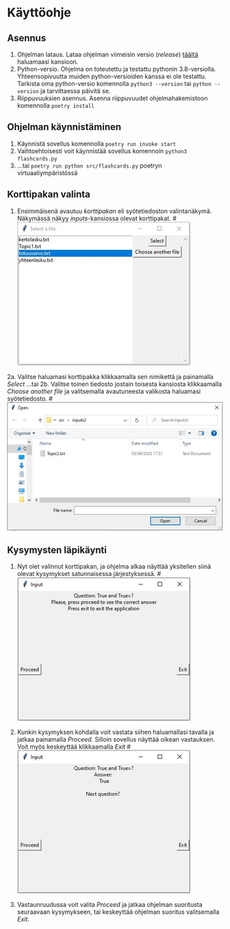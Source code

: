# Käyttöohje
## Asennus 
1. Ohjelman lataus. Lataa ohjelman viimeisin versio (_release_) [täältä](https://github.com/platipus82/ot-harjoitustyo/releases/tag/viikko5v4) haluamaasi kansioon.
2. Python-versio. Ohjelma on toteutettu ja testattu pythonin 3.8-versiolla. Yhteensopivuutta muiden python-versioiden kanssa ei ole testattu. Tarkista oma python-versio komennolla `python3 --version` tai `python --version` ja tarvittaessa päivitä se.
3. Riippuvuuksien asennus. Asenna riippuvuudet ohjelmahakemistoon komennolla `poetry install`

## Ohjelman käynnistäminen
1. Käynnistä sovellus komennolla `poetry run invoke start`
2. Vaihtoehtoisesti voit käynnistää sovellus komennoin `python3 flashcards.py`
3. ...tai `poetry run python src/flashcards.py` poetryn virtuaaliympäristössä

## Korttipakan valinta
1. Ensimmäisenä avautuu _korttipakan_ eli syötetiedoston valintanäkymä. Näkymässä näkyy _inputs_-kansiossa olevat korttipakat.
#![](./kuvat/nakyma1.JPG)

2a. Valitse haluamasi korttipakka klikkaamalla sen nimikettä ja painamalla _Select_
...tai 
2b. Valitse toinen tiedosto jostain toisesta kansiosta klikkaamalla _Choose another file_ ja valitsemalla avautuneesta valikosta haluamasi syötetiedosto.
#![](./kuvat/nakyma2.JPG)

## Kysymysten läpikäynti
1. Nyt olet valinnut korttipakan, ja ohjelma alkaa näyttää yksitellen siinä olevat kysymykset satunnaisessa järjestyksessä. 
#![](./kuvat/nakyma3.JPG)

2. Kunkin kysymyksen kohdalla voit vastata siihen haluamallasi tavalla ja jatkaa painamalla _Proceed_. Silloin sovellus näyttää oikean vastauksen. Voit myös keskeyttää klikkaamalla _Exit_
#![](./kuvat/nakyma4_vastaus.JPG) 

3. Vastaunruudussa voit valita _Proceed_ ja jatkaa ohjelman suoritusta seuraavaan kysymykseen, tai keskeyttää ohjelman suoritus valitsemalla _Exit_.
